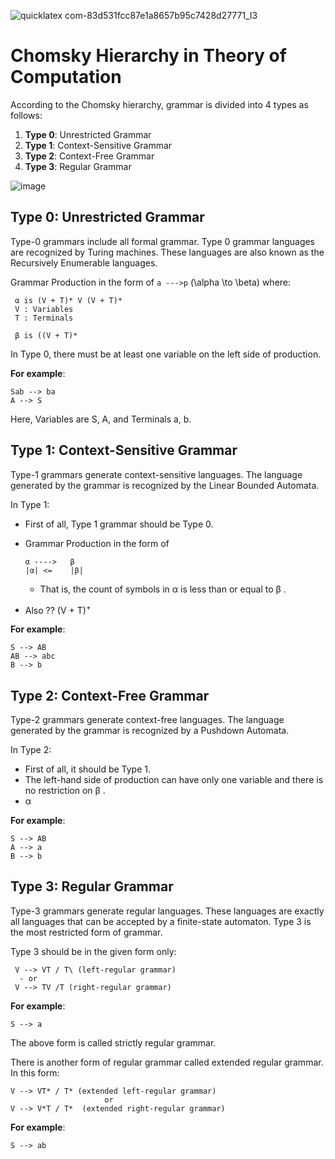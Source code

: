 ![quicklatex com-83d531fcc87e1a8657b95c7428d27771_l3](https://github.com/user-attachments/assets/a61eb79b-647f-47fd-8dc7-a9d267af20d7)

# Chomsky Hierarchy in Theory of Computation

 


According to the Chomsky hierarchy, grammar is divided into 4 types as follows:

1. **Type 0**: Unrestricted Grammar
2. **Type 1**: Context-Sensitive Grammar
3. **Type 2**: Context-Free Grammar
4. **Type 3**: Regular Grammar


![image](https://github.com/user-attachments/assets/f22ddd71-84b4-4c43-9ebe-fa7ddb1c0b4a)



## Type 0: Unrestricted Grammar

Type-0 grammars include all formal grammar. Type 0 grammar languages are recognized by Turing machines. These languages are also known as the Recursively Enumerable languages.

Grammar Production in the form of ``a --->p``  \(\alpha \to \beta\) where:
```
 α is (V + T)* V (V + T)*
 V : Variables
 T : Terminals
```
```
 β is ((V + T)*
```

In Type 0, there must be at least one variable on the left side of production.

**For example**:
```
Sab --> ba 
A --> S
```
Here, Variables are S, A, and Terminals a, b.

## Type 1: Context-Sensitive Grammar

Type-1 grammars generate context-sensitive languages. The language generated by the grammar is recognized by the Linear Bounded Automata.

In Type 1: 

- First of all, Type 1 grammar should be Type 0.
- Grammar Production in the form of
  ```
  α ----> 	β
  |α| <= 	|β|
  ```
  
  - That is, the count of symbols in 	α is less than or equal to 	β .
-  Also ??  (V  + T)<sup>+</sup>


**For example**:
```
S --> AB
AB --> abc 
B --> b  
```

## Type 2: Context-Free Grammar

Type-2 grammars generate context-free languages. The language generated by the grammar is recognized by a Pushdown Automata.

In Type 2:

- First of all, it should be Type 1.
- The left-hand side of production can have only one variable and there is no restriction on	β .
- 	α

**For example**:
```
S --> AB 
A --> a 
B --> b 
```

## Type 3: Regular Grammar

Type-3 grammars generate regular languages. These languages are exactly all languages that can be accepted by a finite-state automaton. Type 3 is the most restricted form of grammar.

Type 3 should be in the given form only:
```
 V --> VT / T\ (left-regular grammar)
  - or
 V --> TV /T (right-regular grammar)

```
**For example**:
```
S --> a
```
The above form is called strictly regular grammar.

There is another form of regular grammar called extended regular grammar. In this form:
```
V --> VT* / T* (extended left-regular grammar)
                     or
V --> V*T / T*  (extended right-regular grammar)
```
**For example**:
```
S --> ab
```
